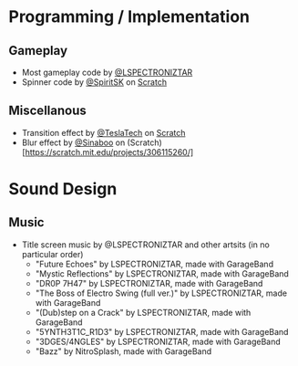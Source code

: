 # Programming / Implementation

## Gameplay
- Most gameplay code by [@LSPECTRONIZTAR](https://youtube.com/@LSPECTRONIZTAR/)
- Spinner code by [@SpiritSK](https://scratch.mit.edu/users/SpiritSK/) on [Scratch](https://scratch.mit.edu/projects/613688710/)

## Miscellanous
- Transition effect by [@TeslaTech](https://scratch.mit.edu/users/TeslaTech/) on [Scratch](https://scratch.mit.edu/projects/73056526/)
- Blur effect by [@Sinaboo](https://scratch.mit.edu/users/Sinaboo/) on (Scratch)[https://scratch.mit.edu/projects/306115260/]

# Sound Design

## Music

- Title screen music by @LSPECTRONIZTAR and other artsits (in no particular order)
  - "Future Echoes" by LSPECTRONIZTAR, made with GarageBand
  - "Mystic Reflections" by LSPECTRONIZTAR, made with GarageBand
  - "DR0P 7H47" by LSPECTRONIZTAR, made with GarageBand
  - "The Boss of Electro Swing (full ver.)" by LSPECTRONIZTAR, made with GarageBand
  - "(Dub)step on a Crack" by LSPECTRONIZTAR, made with GarageBand
  - "5YNTH3T1C_R1D3" by LSPECTRONIZTAR, made with GarageBand
  - "3DGES/4NGLES" by LSPECTRONIZTAR, made with GarageBand
  - "Bazz" by NitroSplash, made with GarageBand
